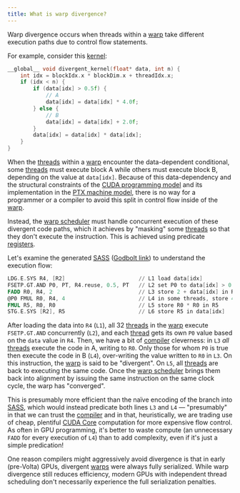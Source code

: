 ```yaml
---
title: What is warp divergence?
---
```


Warp divergence occurs when threads within a
[warp](/gpu-glossary/device-software/warp) take different execution paths due to
control flow statements.

For example, consider this [kernel](/gpu-glossary/device-software/kernel):

```cpp
__global__ void divergent_kernel(float* data, int n) {
    int idx = blockIdx.x * blockDim.x + threadIdx.x;
    if (idx < n) {
        if (data[idx] > 0.5f) {
		    // A
            data[idx] = data[idx] * 4.0f;
        } else {
		    // B
            data[idx] = data[idx] + 2.0f;
        }
        data[idx] = data[idx] * data[idx];
    }
}
```

When the [threads](/gpu-glossary/device-software/thread) within a
[warp](/gpu-glossary/device-software/warp) encounter the data-dependent
conditional, some [threads](/gpu-glossary/device-software/thread) must execute
block A while others must execute block B, depending on the value at
`data[idx]`. Because of this data-dependency and the structural constraints of
the
[CUDA programming model](/gpu-glossary/device-software/cuda-programming-model)
and its implementation in the
[PTX machine model](/gpu-glossary/device-software/parallel-thread-execution),
there is no way for a programmer or a compiler to avoid this split in control
flow inside of the [warp](/gpu-glossary/device-software/warp).

Instead, the [warp scheduler](/gpu-glossary/device-hardware/warp-scheduler) must
handle concurrent execution of these divergent code paths, which it achieves by
"masking" some [threads](/gpu-glossary/device-software/thread) so that they
don't execute the instruction. This is achieved using predicate
[registers](/gpu-glossary/device-software/registers).

Let's examine the generated
[SASS](/gpu-glossary/device-software/streaming-assembler)
([Godbolt link](https://godbolt.org/z/EGWKb5oWr)) to understand the execution
flow:

```nasm
LDG.E.SYS R4, [R2]                       // L1 load data[idx]
FSETP.GT.AND P0, PT, R4.reuse, 0.5, PT   // L2 set P0 to data[idx] > 0.5
FADD R0, R4, 2                           // L3 store 2 + data[idx] in R0
@P0 FMUL R0, R4, 4                       // L4 in some threads, store 4 * data[idx] in R0
FMUL R5, R0, R0                          // L5 store R0 * R0 in R5
STG.E.SYS [R2], R5                       // L6 store R5 in data[idx]
```

After loading the data into `R4` (`L1`), all 32
[threads](/gpu-glossary/device-software/thread) in the
[warp](/gpu-glossary/device-software/warp) execute `FSETP.GT.AND` concurrently
(`L2`), and each [thread](/gpu-glossary/device-software/thread) gets its own
`P0` value based on the `data` value in `R4`. Then, we have a bit of
[compiler](/gpu-glossary/host-software/nvcc) cleverness: in `L3` _all_
[threads](/gpu-glossary/device-software/thread) execute the code in A, writing
to `R0`. Only those for whom `P0` is true then execute the code in B (`L4`),
over-writing the value written to `R0` in `L3`. On this instruction, the
[warp](/gpu-glossary/device-software/warp) is said to be "divergent". On `L5`,
all [threads](/gpu-glossary/device-software/thread) are back to executing the
same code. Once the
[warp scheduler](/gpu-glossary/device-hardware/warp-scheduler) brings them back
into alignment by issuing the same instruction on the same clock cycle, the warp
has "converged".

This is presumably more efficient than the naïve encoding of the branch into
[SASS](/gpu-glossary/device-software/streaming-assembler), which would instead
predicate both lines `L3` and `L4` — "presumably" in that we can trust the
[compiler](/gpu-glossary/host-software/nvcc) and in that, heuristically, we are
trading use of cheap, plentiful
[CUDA Core](/gpu-glossary/device-hardware/cuda-core) computation for more
expensive flow control. As often in GPU programming, it's better to waste
compute (an unnecessary `FADD` for every execution of `L4`) than to add
complexity, even if it's just a simple predication!

One reason compilers might aggressively avoid divergence is that in early
(pre-Volta) GPUs, divergent [warps](/gpu-glossary/device-software/warp) were
always fully serialized. While warp divergence still reduces efficiency, modern
GPUs with independent thread scheduling don't necessarily experience the full
serialization penalties.
